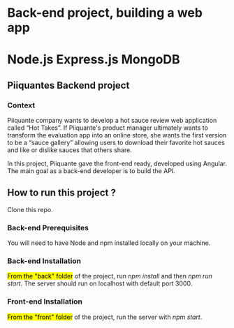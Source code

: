 # Back-end project, building a web app
# Node.js Express.js MongoDB

<h2>Piiquantes Backend project</h2>

<h3>Context</h3>
Piiquante company wants to develop a hot sauce review web application called “Hot Takes”.
If Piiquante's product manager ultimately wants to transform the evaluation app into an online store, she wants the first version to be a “sauce gallery” allowing users to download their favorite hot sauces and like or dislike sauces that others share.

In this project, Piiquante gave the front-end ready, developed using Angular. The main goal as a back-end developer is to build the API.

<h2>How to run this project ?</h2>
Clone this repo.

<h3>Back-end Prerequisites</h3>
You will need to have Node and npm installed locally on your machine.

<h3>Back-end Installation</h3>
<mark>From the "back" folder</mark> of the project, run <i>npm install</i> and then <i>npm run start</i>. The server should run on localhost with default port 3000.

<h3>Front-end Installation</h3>
<mark>From the "front" folder</mark> of the project, run the server with <i>npm start</i>.
